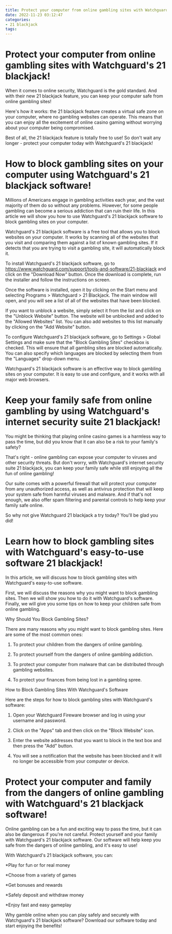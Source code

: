```yaml
---
title: Protect your computer from online gambling sites with Watchguard's 21 blackjack!
date: 2022-11-23 03:12:47
categories:
- 21 blackjack
tags:
---
```



#  Protect your computer from online gambling sites with Watchguard's 21 blackjack!

When it comes to online security, Watchguard is the gold standard. And with their new 21 blackjack feature, you can keep your computer safe from online gambling sites!

Here's how it works: the 21 blackjack feature creates a virtual safe zone on your computer, where no gambling websites can operate. This means that you can enjoy all the excitement of online casino gaming without worrying about your computer being compromised.

Best of all, the 21 blackjack feature is totally free to use! So don't wait any longer - protect your computer today with Watchguard's 21 blackjack!

#  How to block gambling sites on your computer using Watchguard's 21 blackjack software!

Millions of Americans engage in gambling activities each year, and the vast majority of them do so without any problems. However, for some people gambling can become a serious addiction that can ruin their life. In this article we will show you how to use Watchguard's 21 blackjack software to block gambling sites on your computer.

Watchguard's 21 blackjack software is a free tool that allows you to block websites on your computer. It works by scanning all of the websites that you visit and comparing them against a list of known gambling sites. If it detects that you are trying to visit a gambling site, it will automatically block it.

To install Watchguard's 21 blackjack software, go to https://www.watchguard.com/support/tools-and-software/21-blackjack and click on the "Download Now" button. Once the download is complete, run the installer and follow the instructions on screen.

Once the software is installed, open it by clicking on the Start menu and selecting Programs > Watchguard > 21 Blackjack. The main window will open, and you will see a list of all of the websites that have been blocked.

If you want to unblock a website, simply select it from the list and click on the "Unblock Website" button. The website will be unblocked and added to the "Allowed Websites" list. You can also add websites to this list manually by clicking on the "Add Website" button.

To configure Watchguard's 21 blackjack software, go to Settings > Global Settings and make sure that the "Block Gambling Sites" checkbox is checked. This will ensure that all gambling sites are blocked automatically. You can also specify which languages are blocked by selecting them from the "Languages" drop-down menu.

Watchguard's 21 blackjack software is an effective way to block gambling sites on your computer. It is easy to use and configure, and it works with all major web browsers.

#  Keep your family safe from online gambling by using Watchguard's internet security suite 21 blackjack!

You might be thinking that playing online casino games is a harmless way to pass the time, but did you know that it can also be a risk to your family's safety?

That's right - online gambling can expose your computer to viruses and other security threats. But don't worry, with Watchguard's internet security suite 21 blackjack, you can keep your family safe while still enjoying all the fun of online gambling!

Our suite comes with a powerful firewall that will protect your computer from any unauthorized access, as well as antivirus protection that will keep your system safe from harmful viruses and malware. And if that's not enough, we also offer spam filtering and parental controls to help keep your family safe online.

So why not give Watchguard 21 blackjack a try today? You'll be glad you did!

#  Learn how to block gambling sites with Watchguard's easy-to-use software 21 blackjack!

In this article, we will discuss how to block gambling sites with Watchguard's easy-to-use software.

First, we will discuss the reasons why you might want to block gambling sites. Then we will show you how to do it with Watchguard's software. Finally, we will give you some tips on how to keep your children safe from online gambling.

Why Should You Block Gambling Sites?

There are many reasons why you might want to block gambling sites. Here are some of the most common ones:

1. To protect your children from the dangers of online gambling.

2. To protect yourself from the dangers of online gambling addiction.

3. To protect your computer from malware that can be distributed through gambling websites.

4. To protect your finances from being lost in a gambling spree.

How to Block Gambling Sites With Watchguard's Software

Here are the steps for how to block gambling sites with Watchguard's software:
1. Open your Watchguard Fireware browser and log in using your username and password.

2. Click on the "Apps" tab and then click on the "Block Website" icon.

3. Enter the website addresses that you want to block in the text box and then press the "Add" button.

4. You will see a notification that the website has been blocked and it will no longer be accessible from your computer or device.

#  Protect your computer and family from the dangers of online gambling with Watchguard's 21 blackjack software!

Online gambling can be a fun and exciting way to pass the time, but it can also be dangerous if you're not careful. Protect yourself and your family with Watchguard's 21 blackjack software. Our software will help keep you safe from the dangers of online gambling, and it's easy to use!

With Watchguard's 21 blackjack software, you can:

*Play for fun or for real money

*Choose from a variety of games

*Get bonuses and rewards

*Safely deposit and withdraw money

 *Enjoy fast and easy gameplay

Why gamble online when you can play safely and securely with Watchguard's 21 blackjack software? Download our software today and start enjoying the benefits!